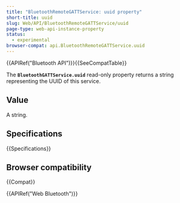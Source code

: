 ```yaml
---
title: "BluetoothRemoteGATTService: uuid property"
short-title: uuid
slug: Web/API/BluetoothRemoteGATTService/uuid
page-type: web-api-instance-property
status:
  - experimental
browser-compat: api.BluetoothRemoteGATTService.uuid
---
```


{{APIRef("Bluetooth API")}}{{SeeCompatTable}}

The **`BluetoothGATTService.uuid`** read-only property
returns a string representing the UUID of this service.

## Value

A string.

## Specifications

{{Specifications}}

## Browser compatibility

{{Compat}}

{{APIRef("Web Bluetooth")}}
